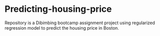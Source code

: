 # Predicting-housing-price
Repository is a Dibimbing bootcamp assignment project using regularized regression model to predict the housing price in Boston.
